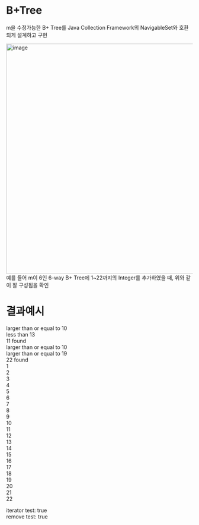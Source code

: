 # B+Tree

m을 수정가능한 B+ Tree를 Java Collection Framework의 NavigableSet<Integer>와 호환되게 설계하고 구현

<img width="619" alt="image" src="https://github.com/user-attachments/assets/422642a4-67e1-4889-b062-f91d9ab8fc38">
예를 들어 m이 6인 6-way B+ Tree에 1~22까지의 Integer를 추가하였을 때, 위와 같이 잘 구성됨을 확인

# 결과예시

larger than or equal to 10  
less than 13  
11 found  
larger than or equal to 10  
larger than or equal to 19  
22 found  
1  
2  
3  
4  
5  
6  
7  
8  
9  
10  
11  
12  
13  
14  
15  
16  
17  
18  
19  
20  
21  
22  

iterator test: true  
remove test: true  
